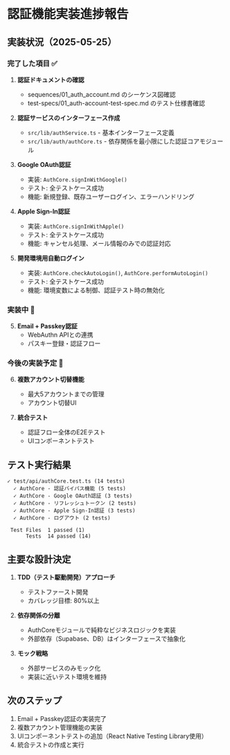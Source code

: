 # 認証機能実装進捗報告

## 実装状況（2025-05-25）

### 完了した項目 ✅

1. **認証ドキュメントの確認**
   - sequences/01_auth_account.md のシーケンス図確認
   - test-specs/01_auth-account-test-spec.md のテスト仕様書確認

2. **認証サービスのインターフェース作成**
   - `src/lib/authService.ts` - 基本インターフェース定義
   - `src/lib/auth/authCore.ts` - 依存関係を最小限にした認証コアモジュール

3. **Google OAuth認証**
   - 実装: `AuthCore.signInWithGoogle()`
   - テスト: 全テストケース成功
   - 機能: 新規登録、既存ユーザーログイン、エラーハンドリング

4. **Apple Sign-In認証**
   - 実装: `AuthCore.signInWithApple()`
   - テスト: 全テストケース成功
   - 機能: キャンセル処理、メール情報のみでの認証対応

5. **開発環境用自動ログイン**
   - 実装: `AuthCore.checkAutoLogin()`, `AuthCore.performAutoLogin()`
   - テスト: 全テストケース成功
   - 機能: 環境変数による制御、認証テスト時の無効化

### 実装中 🔄

5. **Email + Passkey認証**
   - WebAuthn APIとの連携
   - パスキー登録・認証フロー

### 今後の実装予定 📝

6. **複数アカウント切替機能**
   - 最大5アカウントまでの管理
   - アカウント切替UI

7. **統合テスト**
   - 認証フロー全体のE2Eテスト
   - UIコンポーネントテスト

## テスト実行結果

```
✓ test/api/authCore.test.ts (14 tests)
  ✓ AuthCore - 認証バイパス機能 (5 tests)
  ✓ AuthCore - Google OAuth認証 (3 tests)
  ✓ AuthCore - リフレッシュトークン (2 tests)
  ✓ AuthCore - Apple Sign-In認証 (3 tests)
  ✓ AuthCore - ログアウト (2 tests)

 Test Files  1 passed (1)
      Tests  14 passed (14)
```

## 主要な設計決定

1. **TDD（テスト駆動開発）アプローチ**
   - テストファースト開発
   - カバレッジ目標: 80%以上

2. **依存関係の分離**
   - AuthCoreモジュールで純粋なビジネスロジックを実装
   - 外部依存（Supabase、DB）はインターフェースで抽象化

3. **モック戦略**
   - 外部サービスのみモック化
   - 実装に近いテスト環境を維持

## 次のステップ

1. Email + Passkey認証の実装完了
2. 複数アカウント管理機能の実装
3. UIコンポーネントテストの追加（React Native Testing Library使用）
4. 統合テストの作成と実行
